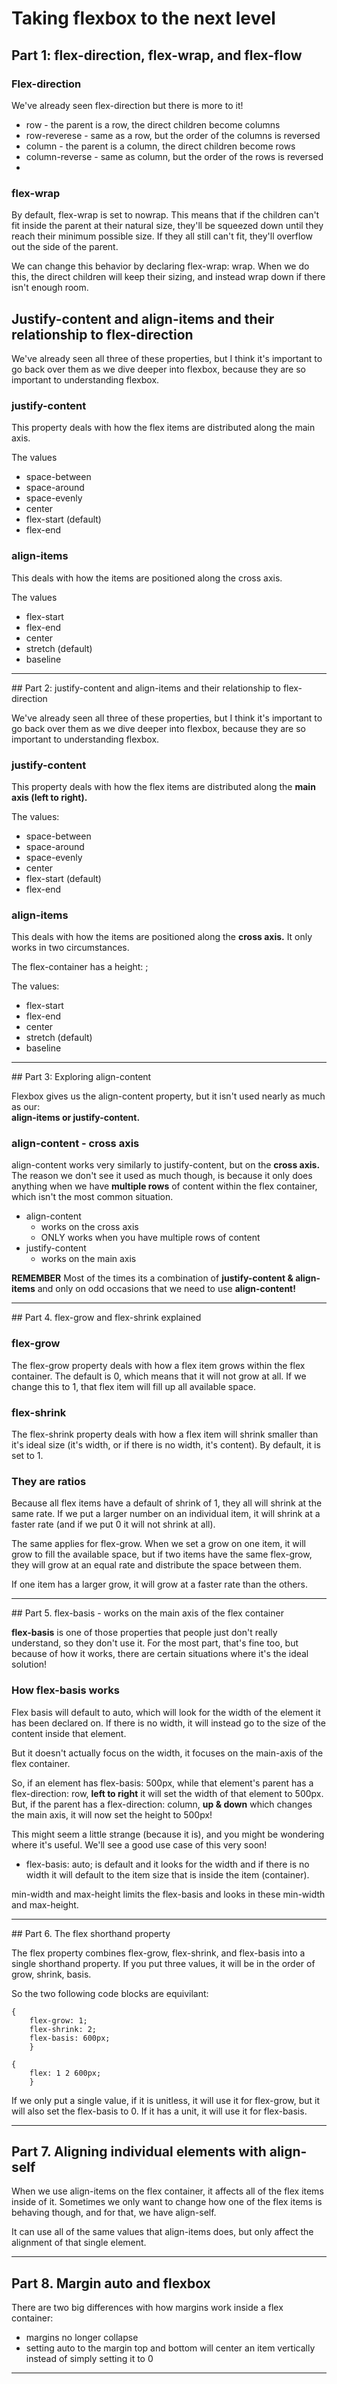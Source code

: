 # Taking flexbox to the next level

## Part 1: flex-direction, flex-wrap, and flex-flow

### Flex-direction

We've already seen flex-direction but there is more to it!

- row - the parent is a row, the direct children become columns
- row-reverese - same as a row, but the order of the columns is reversed
- column - the parent is a column, the direct children become rows
- column-reverse - same as column, but the order of the rows is reversed
- 
### flex-wrap

By default, flex-wrap is set to nowrap. This means that if the children can't fit inside the parent at their natural size, they'll be squeezed down until they reach their minimum possible size. If they all still can't fit, they'll overflow out the side of the parent.

We can change this behavior by declaring flex-wrap: wrap. When we do this, the direct children will keep their sizing, and instead wrap down if there isn't enough room.

## Justify-content and align-items and their relationship to flex-direction

We've already seen all three of these properties, but I think it's important to go back over them as we dive deeper into flexbox, because they are so important to understanding flexbox.

### justify-content
This property deals with how the flex items are distributed along the main axis.

The values
- space-between
- space-around
- space-evenly
- center
- flex-start (default)
- flex-end

### align-items
This deals with how the items are positioned along the cross axis.

The values
- flex-start
- flex-end
- center
- stretch (default)
- baseline
<hr>
## Part 2: justify-content and align-items and their relationship to flex-direction

We've already seen all three of these properties, but I think it's important to go back over them as we dive deeper into flexbox, because they are so important to understanding flexbox.

### justify-content
This property deals with how the flex items are distributed along the <strong>main axis (left to right).</strong>

  The values:
  - space-between
  - space-around
  - space-evenly
  - center
  - flex-start (default)
  - flex-end

### align-items
This deals with how the items are positioned along the <strong>cross axis.</strong>
It only works in two circumstances.

The flex-container has a height: ;

  The values:
  - flex-start
  - flex-end
  - center
  - stretch (default)
  - baseline
<hr>
## Part 3: Exploring align-content

Flexbox gives us the align-content property, but it isn't used nearly as much as our:
<br><strong>align-items or justify-content.</strong>

### align-content - cross axis
align-content works very similarly to justify-content, but on the <strong>cross axis.</strong> <br>The reason we don't see it used as much though, is because it only does anything when we have <strong>multiple rows</strong> of content within the flex container, which isn't the most common situation.

  - align-content
    - works on the cross axis
    - ONLY works when you have multiple rows of content
  - justify-content
    - works on the main axis

<strong>REMEMBER</strong> Most of the times its a combination of <strong>justify-content & align-items</strong> and only on odd occasions that we need to use <strong>align-content!</strong>
<hr>
## Part 4. flex-grow and flex-shrink explained

### flex-grow
The flex-grow property deals with how a flex item grows within the flex container. The default is 0, which means that it will not grow at all. If we change this to 1, that flex item will fill up all available space.

### flex-shrink
The flex-shrink property deals with how a flex item will shrink smaller than it's ideal size (it's width, or if there is no width, it's content). By default, it is set to 1.

### They are ratios
Because all flex items have a default of shrink of 1, they all will shrink at the same rate. If we put a larger number on an individual item, it will shrink at a faster rate (and if we put 0 it will not shrink at all).

The same applies for flex-grow. When we set a grow on one item, it will grow to fill the available space, but if two items have the same flex-grow, they will grow at an equal rate and distribute the space between them.

If one item has a larger grow, it will grow at a faster rate than the others.
<hr>
## Part 5. flex-basis - works on the main axis of the flex container

<strong>flex-basis</strong> is one of those properties that people just don't really understand, so they don't use it. For the most part, that's fine too, but because of how it works, there are certain situations where it's the ideal solution!

### How flex-basis works
Flex basis will default to auto, which will look for the width of the element it has been declared on. If there is no width, it will instead go to the size of the content inside that element.

But it doesn't actually focus on the width, it focuses on the main-axis of the flex container.

So, if an element has flex-basis: 500px, while that element's parent has a flex-direction: row, <strong>left to right</strong> it will set the width of that element to 500px. But, if the parent has a flex-direction: column, <strong>up & down</strong> which changes the main axis, it will now set the height to 500px!

This might seem a little strange (because it is), and you might be wondering where it's useful. We'll see a good use case of this very soon!

- flex-basis: auto; is default and it looks for the width and if there is no width it will default to the item size that is inside the item (container).

min-width and max-height limits the flex-basis and looks in these  min-width and max-height.
<hr>
## Part 6. The flex shorthand property

The flex property combines flex-grow, flex-shrink, and flex-basis into a single shorthand property. If you put three values, it will be in the order of grow, shrink, basis.

So the two following code blocks are equivilant:

    {
        flex-grow: 1;
        flex-shrink: 2;
        flex-basis: 600px;
        }

    {
        flex: 1 2 600px;
        }

If we only put a single value, if it is unitless, it will use it for flex-grow, but it will also set the flex-basis to 0. If it has a unit, it will use it for flex-basis.
<hr>

## Part 7. Aligning individual elements with align-self

When we use align-items on the flex container, it affects all of the flex items inside of it. Sometimes we only want to change how one of the flex items is behaving though, and for that, we have align-self.

It can use all of the same values that align-items does, but only affect the alignment of that single element.
<hr>

## Part 8. Margin auto and flexbox

There are two big differences with how margins work inside a flex container:

-   margins no longer collapse
-   setting auto to the margin top and bottom will center an item vertically instead of simply setting it to 0
 <hr>

